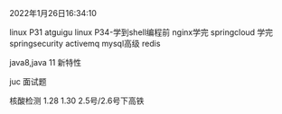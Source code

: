 2022年1月26日16:34:10

linux  P31
atguigu     linux P34-学到shell编程前
nginx学完
springcloud 学完
springsecurity
activemq
mysql高级
redis

java8,java 11 新特性

juc
面试题








核酸检测
1.28
1.30
2.5号/2.6号下高铁

